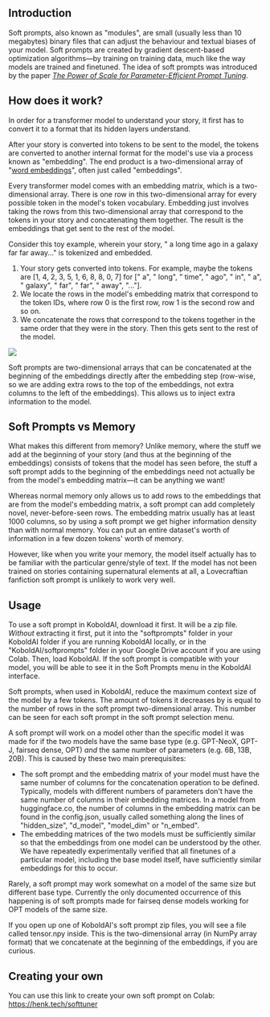 ## Introduction
Soft prompts, also known as "modules", are small (usually less than 10 megabytes) binary files that can adjust the behaviour and textual biases of your model. Soft prompts are created by  gradient descent-based optimization algorithms&mdash;by training on training data, much like the way models are trained and finetuned. The idea of soft prompts was introduced by the paper *[The Power of Scale for Parameter-Efficient Prompt Tuning](https://arxiv.org/pdf/2104.08691v2.pdf)*.

## How does it work?
In order for a transformer model to understand your story, it first has to convert it to a format that its hidden layers understand.

After your story is converted into tokens to be sent to the model, the tokens are converted to another internal format for the model's use via a process known as "embedding". The end product is a two-dimensional array of "[word embeddings](https://en.wikipedia.org/wiki/Word_embedding)", often just called "embeddings".

Every transformer model comes with an embedding matrix, which is a two-dimensional array. There is one row in this two-dimensional array for every possible token in the model's token vocabulary. Embedding just involves taking the rows from this two-dimensional array that correspond to the tokens in your story and concatenating them together. The result is the embeddings that get sent to the rest of the model.

Consider this toy example, wherein your story, " a long time ago in a galaxy far far away..." is tokenized and embedded.

1. Your story gets converted into tokens. For example, maybe the tokens are [1, 4, 2, 3, 5, 1, 6, 8, 8, 0, 7] for [" a", " long", " time", " ago", " in", " a", " galaxy", " far", " far", " away", "..."].
2. We locate the rows in the model's embedding matrix that correspond to the token IDs, where row 0 is the first row, row 1 is the second row and so on.
3. We concatenate the rows that correspond to the tokens together in the same order that they were in the story. Then this gets sent to the rest of the model.

![](https://user-images.githubusercontent.com/89268918/178172074-9a16e323-6455-46ab-a763-73ead4d0b717.png)

Soft prompts are two-dimensional arrays that can be concatenated at the beginning of the embeddings directly after the embedding step (row-wise, so we are adding extra rows to the top of the embeddings, not extra columns to the left of the embeddings). This allows us to inject extra information to the model.

## Soft Prompts vs Memory
What makes this different from memory? Unlike memory, where the stuff we add at the beginning of your story (and thus at the beginning of the embeddings) consists of tokens that the model has seen before, the stuff a soft prompt adds to the beginning of the embeddings need not actually be from the model's embedding matrix&mdash;it can be anything we want!

Whereas normal memory only allows us to add rows to the embeddings that are from the model's embedding matrix, a soft prompt can add completely novel, never-before-seen rows. The embedding matrix usually has at least 1000 columns, so by using a soft prompt we get higher information density than with normal memory. You can put an entire dataset's worth of information in a few dozen tokens' worth of memory.

However, like when you write your memory, the model itself actually has to be familiar with the particular genre/style of text. If the model has not been trained on stories containing supernatural elements at all, a Lovecraftian fanfiction soft prompt is unlikely to work very well.
## Usage
To use a soft prompt in KoboldAI, download it first. It will be a zip file. *Without* extracting it first, put it into the "softprompts" folder in your KoboldAI folder if you are running KoboldAI locally, or in the "KoboldAI/softprompts" folder in your Google Drive account if you are using Colab. Then, load KoboldAI. If the soft prompt is compatible with your model, you will be able to see it in the Soft Prompts menu in the KoboldAI interface.

Soft prompts, when used in KoboldAI, reduce the maximum context size of the model by a few tokens. The amount of tokens it decreases by is equal to the number of rows in the soft prompt two-dimensional array. This number can be seen for each soft prompt in the soft prompt selection menu.

A soft prompt will work on a model other than the specific model it was made for if the two models have the same base type (e.g. GPT-NeoX, GPT-J, fairseq dense, OPT) *and* the same number of parameters (e.g. 6B, 13B, 20B). This is caused by these two main prerequisites:

* The soft prompt and the embedding matrix of your model must have the same number of columns for the concatenation operation to be defined. Typically, models with different numbers of parameters don't have the same number of columns in their embedding matrices. In a model from huggingface.co, the number of columns in the embedding matrix can be found in the config.json, usually called something along the lines of "hidden_size", "d_model", "model_dim" or "n_embed".
* The embedding matrices of the two models must be sufficiently similar so that the embeddings from one model can be understood by the other. We have repeatedly experimentally verified that all finetunes of a particular model, including the base model itself, have sufficiently similar embeddings for this to occur.

Rarely, a soft prompt may work somewhat on a model of the same size but different base type. Currently the only documented occurrence of this happening is of soft prompts made for fairseq dense models working for OPT models of the same size.

If you open up one of KoboldAI's soft prompt zip files, you will see a file called tensor.npy inside. This is the two-dimensional array (in NumPy array format) that we concatenate at the beginning of the embeddings, if you are curious.

## Creating your own
You can use this link to create your own soft prompt on Colab:
https://henk.tech/softtuner
